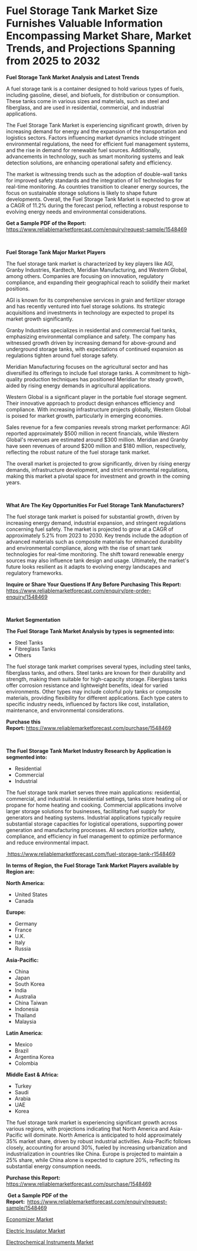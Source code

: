<p><h1>Fuel Storage Tank Market Size Furnishes Valuable Information Encompassing Market Share, Market Trends, and Projections Spanning from 2025 to 2032</h1></p><p><strong>Fuel Storage Tank Market Analysis and Latest Trends</strong></p>
<p><p>A fuel storage tank is a container designed to hold various types of fuels, including gasoline, diesel, and biofuels, for distribution or consumption. These tanks come in various sizes and materials, such as steel and fiberglass, and are used in residential, commercial, and industrial applications.</p><p>The Fuel Storage Tank Market is experiencing significant growth, driven by increasing demand for energy and the expansion of the transportation and logistics sectors. Factors influencing market dynamics include stringent environmental regulations, the need for efficient fuel management systems, and the rise in demand for renewable fuel sources. Additionally, advancements in technology, such as smart monitoring systems and leak detection solutions, are enhancing operational safety and efficiency.</p><p>The market is witnessing trends such as the adoption of double-wall tanks for improved safety standards and the integration of IoT technologies for real-time monitoring. As countries transition to cleaner energy sources, the focus on sustainable storage solutions is likely to shape future developments. Overall, the Fuel Storage Tank Market is expected to grow at a CAGR of 11.2% during the forecast period, reflecting a robust response to evolving energy needs and environmental considerations.</p></p>
<p><strong>Get a Sample PDF of the Report:&nbsp;</strong> <a href="https://www.reliablemarketforecast.com/enquiry/request-sample/1548469?utm_campaign=1110&utm_medium=2&utm_source=Github&utm_content=ia&utm_term=20022025&utm_id=fuel-storage-tank">https://www.reliablemarketforecast.com/enquiry/request-sample/1548469</a></p>
<p>&nbsp;</p>
<p><strong>Fuel Storage Tank Major Market Players</strong></p>
<p><p>The fuel storage tank market is characterized by key players like AGI, Granby Industries, Kardtech, Meridian Manufacturing, and Western Global, among others. Companies are focusing on innovation, regulatory compliance, and expanding their geographical reach to solidify their market positions.</p><p>AGI is known for its comprehensive services in grain and fertilizer storage and has recently ventured into fuel storage solutions. Its strategic acquisitions and investments in technology are expected to propel its market growth significantly.</p><p>Granby Industries specializes in residential and commercial fuel tanks, emphasizing environmental compliance and safety. The company has witnessed growth driven by increasing demand for above-ground and underground storage tanks, with expectations of continued expansion as regulations tighten around fuel storage safety.</p><p>Meridian Manufacturing focuses on the agricultural sector and has diversified its offerings to include fuel storage tanks. A commitment to high-quality production techniques has positioned Meridian for steady growth, aided by rising energy demands in agricultural applications.</p><p>Western Global is a significant player in the portable fuel storage segment. Their innovative approach to product design enhances efficiency and compliance. With increasing infrastructure projects globally, Western Global is poised for market growth, particularly in emerging economies.</p><p>Sales revenue for a few companies reveals strong market performance: AGI reported approximately $500 million in recent financials, while Western Global's revenues are estimated around $300 million. Meridian and Granby have seen revenues of around $200 million and $180 million, respectively, reflecting the robust nature of the fuel storage tank market.</p><p>The overall market is projected to grow significantly, driven by rising energy demands, infrastructure development, and strict environmental regulations, making this market a pivotal space for investment and growth in the coming years.</p></p>
<p>&nbsp;</p>
<p><strong>What Are The Key Opportunities For Fuel Storage Tank Manufacturers?</strong></p>
<p><p>The fuel storage tank market is poised for substantial growth, driven by increasing energy demand, industrial expansion, and stringent regulations concerning fuel safety. The market is projected to grow at a CAGR of approximately 5.2% from 2023 to 2030. Key trends include the adoption of advanced materials such as composite materials for enhanced durability and environmental compliance, along with the rise of smart tank technologies for real-time monitoring. The shift toward renewable energy sources may also influence tank design and usage. Ultimately, the market's future looks resilient as it adapts to evolving energy landscapes and regulatory frameworks.</p></p>
<p><strong>Inquire or Share Your Questions If Any Before Purchasing This Report:</strong> <a href="https://www.reliablemarketforecast.com/enquiry/pre-order-enquiry/1548469?utm_campaign=1110&utm_medium=2&utm_source=Github&utm_content=ia&utm_term=20022025&utm_id=fuel-storage-tank">https://www.reliablemarketforecast.com/enquiry/pre-order-enquiry/1548469</a></p>
<p>&nbsp;</p>
<p><strong>Market Segmentation</strong></p>
<p><strong>The Fuel Storage Tank Market Analysis by types is segmented into:</strong></p>
<p><ul><li>Steel Tanks</li><li>Fibreglass Tanks</li><li>Others</li></ul></p>
<p><p>The fuel storage tank market comprises several types, including steel tanks, fiberglass tanks, and others. Steel tanks are known for their durability and strength, making them suitable for high-capacity storage. Fiberglass tanks offer corrosion resistance and lightweight benefits, ideal for varied environments. Other types may include colorful poly tanks or composite materials, providing flexibility for different applications. Each type caters to specific industry needs, influenced by factors like cost, installation, maintenance, and environmental considerations.</p></p>
<p><strong>Purchase this Report:&nbsp;</strong><a href="https://www.reliablemarketforecast.com/purchase/1548469?utm_campaign=1110&utm_medium=2&utm_source=Github&utm_content=ia&utm_term=20022025&utm_id=fuel-storage-tank">https://www.reliablemarketforecast.com/purchase/1548469</a></p>
<p>&nbsp;</p>
<p><strong>The Fuel Storage Tank Market Industry Research by Application is segmented into:</strong></p>
<p><ul><li>Residential</li><li>Commercial</li><li>Industrial</li></ul></p>
<p><p>The fuel storage tank market serves three main applications: residential, commercial, and industrial. In residential settings, tanks store heating oil or propane for home heating and cooking. Commercial applications involve larger storage solutions for businesses, facilitating fuel supply for generators and heating systems. Industrial applications typically require substantial storage capacities for logistical operations, supporting power generation and manufacturing processes. All sectors prioritize safety, compliance, and efficiency in fuel management to optimize performance and reduce environmental impact.</p></p>
<p><a href="https://www.reliablemarketforecast.com/fuel-storage-tank-r1548469?utm_campaign=1110&utm_medium=2&utm_source=Github&utm_content=ia&utm_term=20022025&utm_id=fuel-storage-tank">&nbsp;https://www.reliablemarketforecast.com/fuel-storage-tank-r1548469</a></p>
<p><strong>In terms of Region, the Fuel Storage Tank Market Players available by Region are:</strong></p>
<p>
    <p> <strong> North America: </strong>
        <ul>
            <li>United States</li>
            <li>Canada</li>
        </ul>
        </p> 
    <p> <strong> Europe: </strong>
        <ul>
            <li>Germany</li>
            <li>France</li>
            <li>U.K.</li>
            <li>Italy</li>
            <li>Russia</li>
        </ul>
        </p> 
    <p> <strong> Asia-Pacific: </strong>
        <ul>
            <li>China</li>
            <li>Japan</li>
            <li>South Korea</li>
            <li>India</li>
            <li>Australia</li>
            <li>China Taiwan</li>
            <li>Indonesia</li>
            <li>Thailand</li>
            <li>Malaysia</li>
        </ul>
        </p> 
    <p> <strong> Latin America: </strong>
        <ul>
            <li>Mexico</li>
            <li>Brazil</li>
            <li>Argentina Korea</li>
            <li>Colombia</li>
        </ul>
        </p> 
    <p> <strong> Middle East & Africa: </strong>
        <ul>
            <li>Turkey</li>
            <li>Saudi</li>
            <li>Arabia</li>
            <li>UAE</li>
            <li>Korea</li>
        </ul>
    </p>
    </p>
<p><p>The fuel storage tank market is experiencing significant growth across various regions, with projections indicating that North America and Asia-Pacific will dominate. North America is anticipated to hold approximately 35% market share, driven by robust industrial activities. Asia-Pacific follows closely, accounting for around 30%, fueled by increasing urbanization and industrialization in countries like China. Europe is projected to maintain a 25% share, while China alone is expected to capture 20%, reflecting its substantial energy consumption needs.</p></p>
<p><strong>Purchase this Report: </strong><a href="https://www.reliablemarketforecast.com/purchase/1548469?utm_campaign=1110&utm_medium=2&utm_source=Github&utm_content=ia&utm_term=20022025&utm_id=fuel-storage-tank">https://www.reliablemarketforecast.com/purchase/1548469</a></p>
<p>&nbsp;<strong>Get a Sample PDF of the Report:&nbsp;&nbsp;</strong><a href="https://www.reliablemarketforecast.com/enquiry/request-sample/1548469?utm_campaign=1110&utm_medium=2&utm_source=Github&utm_content=ia&utm_term=20022025&utm_id=fuel-storage-tank">https://www.reliablemarketforecast.com/enquiry/request-sample/1548469</a></p>
<p><strong></strong></p>
<p><p><a href="https://github.com/pichuaadh0/Market-Research-Report-List-1/blob/main/economizer-market.md?utm_campaign=1110&utm_medium=2&utm_source=Github&utm_content=ia&utm_term=20022025&utm_id=fuel-storage-tank">Economizer Market</a></p><p><a href="https://github.com/lemiranajd/Market-Research-Report-List-1/blob/main/electric-insulator-market.md?utm_campaign=1110&utm_medium=2&utm_source=Github&utm_content=ia&utm_term=20022025&utm_id=fuel-storage-tank">Electric Insulator Market</a></p><p><a href="https://github.com/WillieWoodard/Market-Research-Report-List-7/blob/main/electrochemical-instruments-market.md?utm_campaign=1110&utm_medium=2&utm_source=Github&utm_content=ia&utm_term=20022025&utm_id=fuel-storage-tank">Electrochemical Instruments Market</a></p></p>